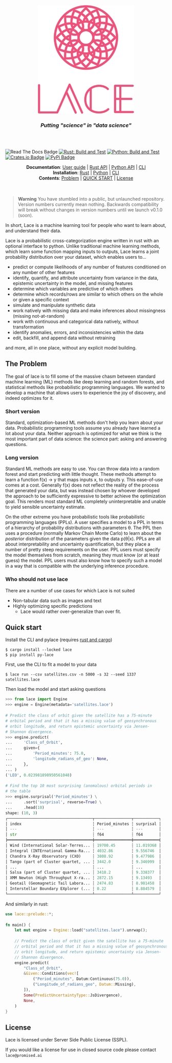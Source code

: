 <div align=center>
    <img src='assets/lace.svg' width='300px'/>
    <i><h3>Putting "science" in "data science"</h3></i>
</div>

</br>
</br>

![Read The Docs Badge](https://readthedocs.org/projects/pylace/badge/?version=latest&style=flat)
[![Rust: Build and Test](https://github.com/promised-ai/lace/actions/workflows/rust-build-test.yaml/badge.svg?branch=master&event=push)](https://github.com/promised-ai/lace/actions/workflows/rust-build-test.yaml)
[![Python: Build and Test](https://github.com/promised-ai/lace/actions/workflows/python-build-test.yaml/badge.svg?branch=master&event=push)](https://github.com/promised-ai/lace/actions/workflows/python-build-test.yaml)
[![Crates.io Badge](https://img.shields.io/crates/v/lace?logoColor=brightgreen)](https://crates.io/crates/lace)
[![PyPi Badge](https://img.shields.io/pypi/v/pylace?color=brightgreen)](https://pypi.org/project/pylace)

<div align=center>
     <div>
        <strong>Documentation</strong>: 
        <a href='#'>User guide</a> | 
        <a href='#'>Rust API</a> | 
        <a href='#'>Python API</a> |
        <a href='#'>CLI</a>
     </div>
    <div>
        <strong>Installation</strong>: 
        <a href='#'>Rust</a> | 
        <a href='#'>Python</a> | 
        <a href='#'>CLI</a>
     </div>
    <div>
        <strong>Contents</strong>: 
        <a href='#the-problem'>Problem</a> | 
        <a href='#quick-start'>QUICK START</a> | 
        <a href='#license'>License</a>
     </div>
</div>

</br>
</br>

> **Warning** You have stumbled into a public, but unlaunched repository.
> Version numbers currently mean nothing. Backwards compatibility will break
> without changes in version numbers until we launch v0.1.0 (soon).

In short, Lace is a machine learning tool for people who want to learn about,
and understand their data.

Lace is a probabilistic cross-categorization engine written in rust with an
optional interface to python. Unlike traditional machine learning methods, which
learn some function mapping inputs to outputs, Lace learns a joint probability
distribution over your dataset, which enables users to...

- predict or compute likelihoods of any number of features conditioned on any
  number of other features
- identify, quantify, and attribute uncertainty from variance in the data,
  epistemic uncertainty in the model, and missing features
- determine which variables are predictive of which others
- determine which records/rows are similar to which others on the whole or
  given a specific context
- simulate and manipulate synthetic data
- work natively with missing data and make inferences about missingness
  (missing not-at-random)
- work with continuous and categorical data natively, without transformation
- identify anomalies, errors, and inconsistencies within the data
- edit, backfill, and append data without retraining

and more, all in one place, without any explicit model building.

## The Problem

The goal of lace is to fill some of the massive chasm between standard machine
learning (ML) methods like deep learning and random forests, and statistical
methods like probabilistic programming languages. We wanted to develop a
machine that allows users to experience the joy of discovery, and indeed
optimizes for it.

### Short version

Standard, optimization-based ML methods don't help you learn about your data.
Probabilistic programming tools assume you already have learned a lot about
your data. Neither approach is optimized for what we think is the most
important part of data science: the science part: asking and answering questions.

### Long version

Standard ML methods are easy to use. You can throw data into a random forest
and start predicting with little thought. These methods attempt to learn a
function f(x) -> y that maps inputs x, to outputs y. This ease-of-use comes at
a cost. Generally f(x) does not reflect the reality of the process that
generated your data, but was instead chosen by whoever developed the approach
to be sufficiently expressive to better achieve the optimization goal. This
renders most standard ML completely uninterpretable and unable to yield sensible
uncertainty estimate.

On the other extreme you have probabilistic tools like probabilistic
programming languages (PPLs). A user specifies a model to a PPL in terms of a
hierarchy of probability distributions with parameters θ. The PPL then uses a
procedure (normally Markov Chain Monte Carlo) to learn about the *posterior*
distribution of the parameters given the data p(θ|x). PPLs are all about
interpretability and uncertainty quantification, but they place a number of
pretty steep requirements on the user. PPL users must specify the model
themselves from scratch, meaning they must know (or at least guess) the model.
PPL users must also know how to specify such a model in a way that is
compatible with the underlying inference procedure.

### Who should not use lace

There are a number of use cases for which Lace is not suited

- Non-tabular data such as images and text
- Highly optimizing specific predictions
    + Lace would rather over-generalize than over fit.

## Quick start

Install the CLI and pylace (requires [rust and
cargo](https://www.rust-lang.org/tools/install))

```console
$ cargo install --locked lace
$ pip install py-lace
```

First, use the CLI to fit a model to your data

```console
$ lace run --csv satellites.csv -n 5000 -s 32 --seed 1337 satellites.lace 
```

Then load the model and start asking questions


```python
>>> from lace import Engine
>>> engine = Engine(metadata='satellites.lace')

# Predict the class of orbit given the satellite has a 75-minute
# orbital period and that it has a missing value of geosynchronous
# orbit longitude, and return epistemic uncertainty via Jensen-
# Shannon divergence.
>>> engine.predict(
...     'Class_of_Orbit',
...     given={
...         'Period_minutes': 75.0,
...         'longitude_radians_of_geo': None,
...     },
... )
('LEO', 0.023981898950561048)

# Find the top 10 most surprising (anomalous) orbital periods in
# the table
>>> engine.surprisal('Period_minutes') \
...     .sort('surprisal', reverse=True) \
...     .head(10)
shape: (10, 3)
┌─────────────────────────────────────┬────────────────┬───────────┐
│ index                               ┆ Period_minutes ┆ surprisal │
│ ---                                 ┆ ---            ┆ ---       │
│ str                                 ┆ f64            ┆ f64       │
╞═════════════════════════════════════╪════════════════╪═══════════╡
│ Wind (International Solar-Terres... ┆ 19700.45       ┆ 11.019368 │
│ Integral (INTErnational Gamma-Ra... ┆ 4032.86        ┆ 9.556746  │
│ Chandra X-Ray Observatory (CXO)     ┆ 3808.92        ┆ 9.477986  │
│ Tango (part of Cluster quartet, ... ┆ 3442.0         ┆ 9.346999  │
│ ...                                 ┆ ...            ┆ ...       │
│ Salsa (part of Cluster quartet, ... ┆ 3418.2         ┆ 9.338377  │
│ XMM Newton (High Throughput X-ra... ┆ 2872.15        ┆ 9.13493   │
│ Geotail (Geomagnetic Tail Labora... ┆ 2474.83        ┆ 8.981458  │
│ Interstellar Boundary EXplorer (... ┆ 0.22           ┆ 8.884579  │
└─────────────────────────────────────┴────────────────┴───────────┘
```

And similarly in rust:

```rust
use lace::prelude::*;

fn main() {	
    let mut engine = Engine::load("satellites.lace").unrwap();
	
    // Predict the class of orbit given the satellite has a 75-minute
    // orbital period and that it has a missing value of geosynchronous
    // orbit longitude, and return epistemic uncertainty via Jensen-
    // Shannon divergence.
    engine.predict(
        "Class_of_Orbit",
        &Given::Conditions(vec![
            ("Period_minutes", Datum:Continuous(75.0)),
            ("Longitude_of_radians_geo", Datum::Missing),
        ]),
        Some(PredictUncertaintyType::JsDivergence),
        None,
    )
}
```

## License

Lace is licensed under Server Side Public License (SSPL).

If you would like a license for use in closed source code please contact
`lace@promised.ai`

